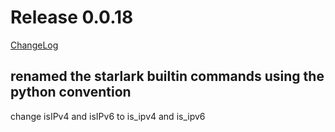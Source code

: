# Release 0.0.18

[ChangeLog](https://github.com/kform-dev/choreo/releases)

## renamed the starlark builtin commands using the python convention

change isIPv4 and isIPv6 to is_ipv4 and is_ipv6